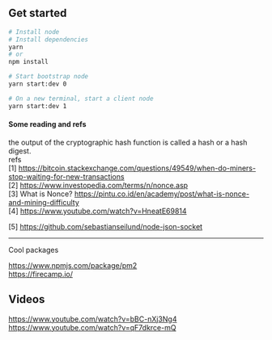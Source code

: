 ## Get started

```bash
# Install node
# Install dependencies
yarn
# or
npm install

# Start bootstrap node
yarn start:dev 0

# On a new terminal, start a client node
yarn start:dev 1
```

#### Some reading and refs

the output of the cryptographic hash function is called a hash or a hash digest.  
refs  
[1] https://bitcoin.stackexchange.com/questions/49549/when-do-miners-stop-waiting-for-new-transactions  
[2] https://www.investopedia.com/terms/n/nonce.asp  
[3] What is Nonce? https://pintu.co.id/en/academy/post/what-is-nonce-and-mining-difficulty  
[4] https://www.youtube.com/watch?v=HneatE69814

[5] https://github.com/sebastianseilund/node-json-socket

<hr/>
Cool packages

https://www.npmjs.com/package/pm2  
https://firecamp.io/

## Videos

https://www.youtube.com/watch?v=bBC-nXj3Ng4
https://www.youtube.com/watch?v=qF7dkrce-mQ
